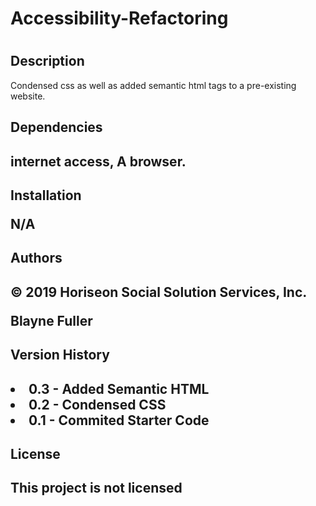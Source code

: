 <h1>Accessibility-Refactoring<h1>

<h2>Description</h2>
<p>Condensed css as well as added semantic html tags to a pre-existing website.</p>

<h2>Dependencies<h2>
<p>internet access, A browser.

<h2>Installation
<p>N/A<p>

<h2>Authors<h2>
<P>© 2019 Horiseon Social Solution Services, Inc.<p>
<p>Blayne Fuller<p>

<h2>Version History<h2>
    <li>0.3 - Added Semantic HTML</li>
    <li>0.2 - Condensed CSS</li>
    <li>0.1 - Commited Starter Code</li>

<h2>License<h2>
<p>This project is not licensed<p>